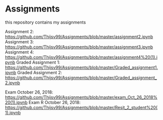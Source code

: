 # Assignments
this repository contains my assignments

Assignment 2: https://github.com/Thijsv99/Assignments/blob/master/assignment2.ipynb
Assignment 3: https://github.com/Thijsv99/Assignments/blob/master/assignment3.ipynb
Assignment 4: https://github.com/Thijsv99/Assignments/blob/master/assignment4%20(1).ipynb
Graded Assignment 1: https://github.com/Thijsv99/Assignments/blob/master/Graded_assignment1.ipynb
Graded Assignment 2: https://github.com/Thijsv99/Assignments/blob/master/Graded_assignment_2.ipynb

Exam October 26, 2018: https://github.com/Thijsv99/Assignments/blob/master/exam_Oct_26_2018%20(1).ipynb
Exam R October 26, 2018: https://github.com/Thijsv99/Assignments/blob/master/Resit_2_student%20(1).ipynb
